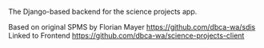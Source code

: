 The Django-based backend for the science projects app.

Based on original SPMS by Florian Mayer https://github.com/dbca-wa/sdis
Linked to Frontend https://github.com/dbca-wa/science-projects-client
